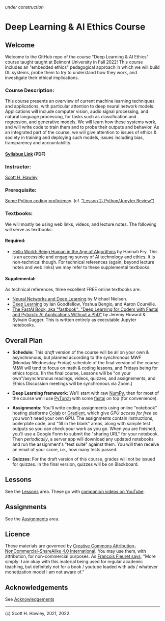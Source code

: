 *under construction* 

# Deep Learning & AI Ethics Course


## Welcome 

Welcome to the GitHub repo of the course "Deep Learning &amp; AI Ethics" course taught taught at Belmont University in Fall 2022!  This course includes an "embedded ethics" pedagogical approach in which we will build DL systems, probe them to try to understand how they work, and investigate their ethical implications.  


### **Course Description:**  

This course presents an overview of current machine learning techniques and applications, with particular attention to deep neural network models. Applications will include computer vision, audio signal processing, and natural language processing, for tasks such as classification and regression, and generative models. We will learn how these systems work, and will write code to train them and to probe their outputs and behavior. As an integrated part of the course, we will give attention to issues of ethics & society in training and deploying such models, issues including bias, transparency and accountability. 

#### [Syllabus Link](https://www.dropbox.com/s/al0gaiehleqfhmt/HawleyS_PHYBSADSC4420_Fall2022.pdf?dl=0) (PDF)

### **Instructor:** 

[Scott H. Hawley](https://hedges.belmont.edu/~shawley) 

### **Prerequisite:** 

[Some Python coding proficiency](https://www.learnpython.org/). (cf. ["Lesson 2: Python/Jupyter Review"](https://github.com/drscotthawley/DLAIE/blob/main/Lessons/2_PythonReview.ipynb))

### Textbooks:

We will mostly be using web links, videos, and lecture notes.  The following will serve as textbooks:

#### Required: 

* [Hello World: Being Human in the Age of Algorithms](https://wwnorton.com/books/Hello-World) by Hannah Fry.  This is an accessible and engaging survey of AI technology and ethics.  It is non-technical though. For technical references (again, beyond lecture notes and web links) we may refer to these supplemental textbooks:

#### Supplemental:

As technical references, three excellent FREE online textbooks are:

* [Neural Networks and Deep Learning](http://deeplearningandneuralnetworks.com/) by Michael Nielsen.
* [Deep Learning](https://www.deeplearningbook.org/) by Ian Goodfellow, Yoshua Bengio, and Aaron Courville.
* [The FastAI Book, aka "fastbook": "Deep Learning for Coders with Fastai and Pytorch: AI Applications Without a PhD"](https://github.com/fastai/fastbook) by Jeremy Howard & Sylvain Gugger. This is written entirely as executable Jupyter notebooks.


## Overall Plan

* **Schedule:** This *draft* version of the course will be all on your own & asynchronous, but planned according to the synchronous MWF (Monday-Wednesday-Friday) schedule of the final version of the course.  M&W will tend to focus on math & coding lessons, and Fridays being for ethics topics.  (In the final course, Lessons will be "on your own"/asynchronous readings, videos, quizzes, and assignements, and Ethics Discussion meetings will be synchronous via Zoom.)  

* **Deep Learning framework:** We'll start with raw [NumPy](https://numpy.org/), then for most of the course we'll use [PyTorch](https://pytorch.org/) with some [fastai](https://github.com/fastai/fastai) on top (for convenience). 
* **Assignments:** You'll write coding assignments using online "notebook" hosting platforms [Colab](https://colab.research.google.com) or [Gradient](https://gradient.paperspace.com/), which give *GPU access for free* so you won't need your own GPU. The assignments contain instructions, boilerplate code, and "fill in the blank" areas, along with sample test outputs so you can check your work as you go. When you are finished, you'll use a Google Form to submit the "sharing URL" for your notebook. Then *periodically*, a server app will download any updated notebooks and run the assignment's "test suite" against them. You will then receive an email of your score, i.e., how many tests passed.
* **Quizzes:** For the draft version of this course, grades will not be issued for quizzes. In the final version, quizzes will be on Blackboard. 



## Lessons

See the [Lessons](Lessons/) area.  These go with [companion videos on YouTube](https://www.youtube.com/playlist?list=PLobhwAFRfHjDLcvyy2nB75CzeDa7gLQ09).



## Assignments

See the [Assignments](https://github.com/drscotthawley/DLAIE/tree/main/Assignments) area.


## Licence
These materials are governed by [Creative Commons Attribution-NonCommercial-ShareAlike 4.0 International](https://creativecommons.org/licenses/by-nc-sa/4.0/). You may use them, with attribution, for non-commercial purposes.  As [Francois Fleuret says](https://fleuret.org/dlc/#license), "More simply: I am okay with this material being used for regular academic teaching, but definitely not for a book / youtube loaded with ads / whatever monetization model I am not aware of."


## Acknowledgements
See [Acknowledgements](Acknowledgements.md)



---

(c) Scott H. Hawley, 2021, 2022.
